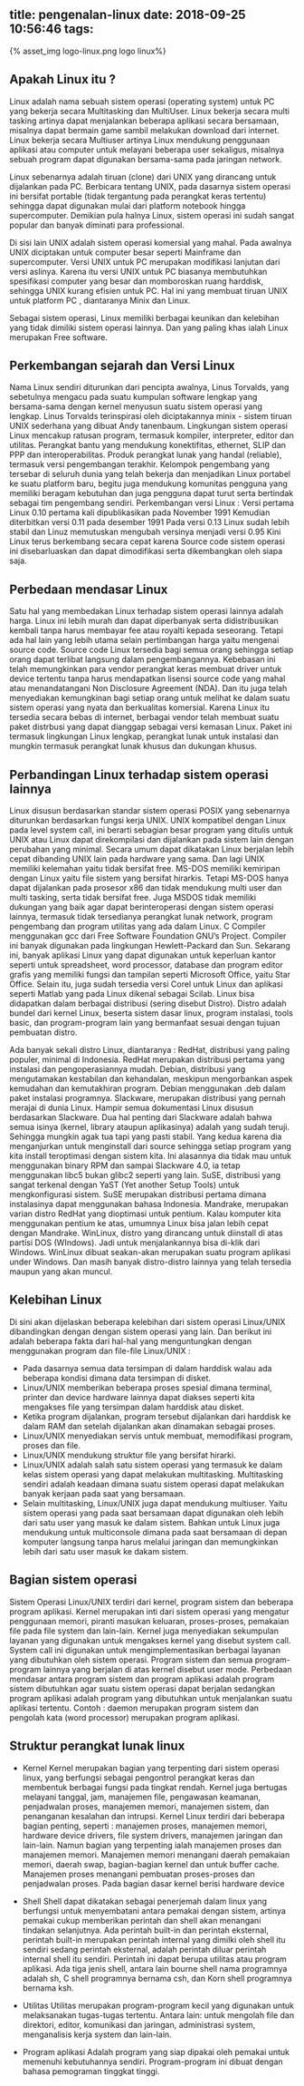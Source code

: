 title: pengenalan-linux
date: 2018-09-25 10:56:46
tags:
---
{% asset_img logo-linux.png logo linux%}

## Apakah Linux itu ?
Linux adalah nama sebuah sistem operasi (operating system) untuk PC yang bekerja secara Multitasking dan MultiUser. Linux bekerja secara multi tasking artinya dapat menjalankan beberapa aplikasi secara bersamaan, misalnya dapat bermain game sambil melakukan download dari internet. Linux bekerja secara Multiuser artinya Linux mendukung penggunaan aplikasi atau computer untuk melayani beberapa user sekaligus, misalnya sebuah program dapat digunakan bersama-sama pada jaringan network.

Linux sebenarnya adalah tiruan (clone) dari UNIX yang dirancang untuk dijalankan pada PC. Berbicara tentang UNIX, pada dasarnya sistem operasi ini bersifat portable (tidak tergantung pada perangkat keras tertentu) sehingga dapat digunakan mulai dari platform notebook hingga supercomputer. Demikian pula halnya Linux, sistem operasi ini sudah sangat popular dan banyak diminati para professional.

Di sisi lain UNIX adalah sistem operasi komersial yang mahal. Pada awalnya UNIX diciptakan untuk computer besar seperti Mainframe dan supercomputer. Versi UNIX untuk PC merupakan modifikasi lanjutan dari versi aslinya. Karena itu versi UNIX untuk PC biasanya membutuhkan spesifikasi computer yang besar dan momboroskan ruang harddisk, sehingga UNIX kurang efisien untuk PC. Hal ini yang membuat tiruan UNIX untuk platform PC , diantaranya Minix dan Linux.

Sebagai sistem operasi, Linux memiliki berbagai keunikan dan kelebihan yang tidak dimiliki sistem operasi lainnya. Dan yang paling khas ialah Linux merupakan Free software.

## Perkembangan sejarah dan Versi Linux
Nama Linux sendiri diturunkan dari pencipta awalnya, Linus Torvalds, yang sebetulnya mengacu pada suatu kumpulan software lengkap yang bersama-sama dengan kernel menyusun suatu sistem operasi yang lengkap. Linus Torvalds terinspirasi oleh diciptakannya minix - sistem tiruan UNIX sederhana yang dibuat Andy tanenbaum.
Lingkungan sistem operasi Linux mencakup ratusan program, termasuk kompiler, interpreter, editor dan utilitas. Perangkat bantu yang mendukung konektifitas, ethernet, SLIP dan PPP dan interoperabilitas. Produk perangkat lunak yang handal (reliable), termasuk versi pengembangan terakhir. Kelompok pengembang yang tersebar di seluruh dunia yang telah bekerja dan menjadikan Linux portabel ke suatu platform baru, begitu juga mendukung komunitas pengguna yang memiliki beragam kebutuhan dan juga pengguna dapat turut serta bertindak sebagai tim pengembang sendiri.
Perkembangan versi Linux :
Versi pertama Linux 0.10 pertama kali dipublikasikan pada November 1991
Kemudian diterbitkan versi 0.11 pada desember 1991
Pada versi 0.13 Linux sudah lebih stabil dan Linuz memutuskan mengubah versinya menjadi versi 0.95
Kini Linux terus berkembang secara cepat karena Source code sistem operasi ini disebarluaskan dan dapat dimodifikasi serta dikembangkan oleh siapa saja.

## Perbedaan mendasar Linux
Satu hal yang membedakan Linux terhadap sistem operasi lainnya adalah harga. Linux ini lebih murah dan dapat diperbanyak serta didistribusikan kembali tanpa harus membayar fee atau royalti kepada seseorang. Tetapi ada hal lain yang lebih utama selain pertimbangan harga yaitu mengenai source code.  Source code Linux tersedia bagi semua
orang sehingga setiap orang dapat terlibat langsung dalam pengembangannya. Kebebasan ini telah memungkinkan para vendor perangkat keras membuat driver untuk device tertentu tanpa harus mendapatkan lisensi source code yang mahal atau menandatangani Non Disclosure Agreement (NDA). Dan itu juga telah menyediakan kemungkinan bagi setiap orang untuk melihat ke dalam suatu sistem operasi yang nyata dan berkualitas komersial. Karena Linux itu tersedia secara bebas di internet, berbagai vendor telah membuat suatu paket distrbusi yang dapat dianggap sebagai versi kemasan Linux. Paket ini termasuk lingkungan Linux lengkap, perangkat lunak untuk instalasi dan mungkin termasuk perangkat lunak khusus dan dukungan khusus.

## Perbandingan Linux terhadap sistem operasi lainnya
Linux disusun berdasarkan standar sistem operasi POSIX yang sebenarnya diturunkan berdasarkan fungsi kerja UNIX. UNIX kompatibel dengan Linux pada level system call, ini berarti sebagian besar program yang ditulis untuk UNIX atau Linux dapat direkompilasi dan dijalankan pada sistem lain dengan perubahan yang minimal. Secara umum dapat dikatakan Linux berjalan lebih cepat dibanding UNIX lain pada hardware yang sama. Dan lagi UNIX memiliki kelemahan yaitu tidak bersifat free.
MS-DOS memiliki kemiripan dengan Linux yaitu file sistem yang bersifat hirarkis. Tetapi MS-DOS hanya dapat dijalankan pada prosesor x86 dan tidak mendukung multi user dan multi tasking, serta tidak bersifat free. Juga MSDOS tidak memiliki dukungan yang baik agar dapat berinteroperasi dengan sistem operasi lainnya, termasuk tidak tersedianya perangkat lunak network, program pengembang dan program utilitas yang ada dalam Linux. C Compiler menggunakan gcc dari Free Software Foundation GNU’s Project. Compiler ini banyak digunakan pada lingkungan Hewlett-Packard dan Sun. Sekarang ini, banyak aplikasi Linux yang dapat digunakan untuk keperluan kantor seperti untuk spreadsheet, word processor, database dan program editor grafis yang memiliki fungsi dan tampilan seperti Microsoft Office, yaitu Star Office. Selain itu, juga sudah tersedia versi Corel untuk Linux dan aplikasi seperti Matlab yang pada Linux dikenal sebagai Scilab. Linux bisa didapatkan dalam berbagai distribusi (sering disebut Distro). Distro adalah bundel dari kernel Linux, beserta sistem dasar linux, program instalasi, tools basic, dan program-program lain yang bermanfaat sesuai dengan tujuan pembuatan distro.

Ada banyak sekali distro Linux, diantaranya :
RedHat, distribusi yang paling populer, minimal di Indonesia. RedHat merupakan distribusi pertama yang instalasi dan pengoperasiannya mudah.
Debian, distribusi yang mengutamakan kestabilan dan kehandalan, meskipun mengorbankan aspek kemudahan dan kemutakhiran program. Debian menggunakan .deb dalam paket instalasi programnya.
Slackware, merupakan distribusi yang pernah merajai di dunia Linux. Hampir semua dokumentasi Linux disusun berdasarkan Slackware. Dua hal penting dari Slackware adalah bahwa semua isinya (kernel, library ataupun aplikasinya) adalah yang sudah teruji. Sehingga mungkin agak tua tapi yang pasti stabil. Yang kedua karena dia menganjurkan untuk menginstall dari source sehingga setiap program yang kita install teroptimasi dengan sistem kita. Ini alasannya dia tidak mau untuk menggunakan binary RPM dan sampai Slackware 4.0, ia tetap menggunakan libc5 bukan glibc2 seperti yang lain.
SuSE, distribusi yang sangat terkenal dengan YaST (Yet another Setup Tools) untuk mengkonfigurasi sistem. SuSE merupakan distribusi pertama dimana instalasinya dapat menggunakan bahasa Indonesia.
Mandrake, merupakan varian distro RedHat yang dioptimasi untuk pentium. Kalau komputer kita menggunakan pentium ke atas, umumnya Linux bisa jalan lebih cepat dengan Mandrake.
WinLinux, distro yang dirancang untuk diinstall di atas partisi DOS (WIndows). Jadi untuk menjalankannya bisa di-klik dari Windows. WinLinux dibuat seakan-akan merupakan suatu program aplikasi under Windows. Dan masih banyak distro-distro lainnya yang telah tersedia maupun yang akan muncul.

## Kelebihan Linux
Di sini akan dijelaskan beberapa kelebihan dari sistem operasi Linux/UNIX dibandingkan dengan dengan sistem operasi yang lain. Dan berikut ini adalah beberapa fakta dari hal-hal yang menguntungkan dengan menggunakan program dan file-file Linux/UNIX :
- Pada dasarnya semua data tersimpan di dalam harddisk walau ada beberapa kondisi dimana data tersimpan di disket.
- Linux/UNIX memberikan beberapa proses spesial dimana terminal, printer dan device hardware lainnya dapat diakses seperti kita mengakses file yang tersimpan dalam harddisk atau disket.
- Ketika program dijalankan, program tersebut dijalankan dari harddisk ke dalam RAM dan setelah dijalankan akan dinamakan sebagai proses.
- Linux/UNIX menyediakan servis untuk membuat, memodifikasi program, proses dan file.
- Linux/UNIX mendukung struktur file yang bersifat hirarki.
- Linux/UNIX adalah salah satu sistem operasi yang termasuk ke dalam kelas sistem operasi yang dapat melakukan multitasking. Multitasking sendiri adalah keadaan dimana suatu sistem operasi dapat melakukan banyak kerjaan pada saat yang bersamaan.
- Selain multitasking, Linux/UNIX juga dapat mendukung multiuser. Yaitu sistem operasi yang pada saat bersamaan dapat digunakan oleh lebih dari satu user yang masuk ke dalam sistem. Bahkan untuk Linux juga mendukung untuk multiconsole dimana pada saat bersamaan di depan komputer langsung tanpa harus melalui jaringan dan memungkinkan lebih dari satu user masuk ke dakam sistem.

## Bagian sistem operasi
Sistem Operasi Linux/UNIX terdiri dari kernel, program sistem dan beberapa program aplikasi. Kernel merupakan inti dari sistem operasi yang mengatur penggunaan memori, piranti masukan keluaran, proses-proses, pemakaian file pada file system dan lain-lain. Kernel juga menyediakan sekumpulan layanan yang digunakan untuk mengakses kernel yang disebut system call. System call ini digunakan untuk mengimplementasikan berbagai layanan yang dibutuhkan oleh sistem operasi.
Program sistem dan semua program-program lainnya yang berjalan di atas kernel disebut user mode. Perbedaan mendasar antara program sistem dan program aplikasi adalah program sistem dibutuhkan agar suatu sistem operasi dapat berjalan sedangkan program aplikasi adalah program yang dibutuhkan untuk menjalankan suatu aplikasi tertentu.
Contoh : daemon merupakan program sistem dan pengolah kata (word processor) merupakan program aplikasi.

## Struktur perangkat lunak linux
- Kernel
Kernel merupakan bagian yang terpenting dari sistem operasi linux, yang berfungsi sebagai pengontrol perangkat keras dan membentuk berbagai fungsi pada tingkat rendah. Kernel juga bertugas melayani tanggal, jam, manajemen file, pengawasan keamanan, penjadwalan proses, manajemen memori, manajemen sistem, dan penanganan kesalahan dan intrupsi. Kernel Linux terdiri dari beberapa bagian penting, seperti : manajemen proses, manajemen memori, hardware device drivers, file system drivers, manajemen jaringan dan lain-lain. Namun bagian yang terpenting ialah manajemen proses dan manajemen memori. Manajemen memori menangani daerah pemakaian memori, daerah swap, bagian-bagian kernel dan untuk buffer cache. Manajemen proses menangani pembuatan proses-proses dan penjadwalan proses. Pada bagian dasar kernel berisi hardware device

- Shell
Shell dapat dikatakan sebagai penerjemah dalam linux yang berfungsi untuk menyembatani antara pemakai dengan sistem, artinya pemakai cukup memberikan perintah dan shell akan menangani tindakan selanjutnya. Ada perintah built-in dan perintah eksternal, perintah built-in merupakan perintah internal yang dimilki oleh shell itu sendiri sedang perintah eksternal, adalah perintah diluar perintah internal shell itu sendiri. Perintah ini dapat berupa utilitas atau program aplikasi. Ada tiga jenis shell, antara lain bourne shell nama programnya adalah sh, C shell programnya bernama csh, dan Korn shell programnya bernama ksh.

- Utilitas
Utilitas merupakan program-program kecil yang digunakan untuk melaksanakan tugas-tugas tertentu. Antara lain: untuk mengolah file dan direktori, editor, komunikasi dan jaringan, administrasi system, menganalisis kerja system dan lain-lain.

- Program aplikasi
Adalah program yang siap dipakai oleh pemakai untuk memenuhi kebutuhannya sendiri. Program-program ini dibuat dengan bahasa pemograman tinggkat tinggi.